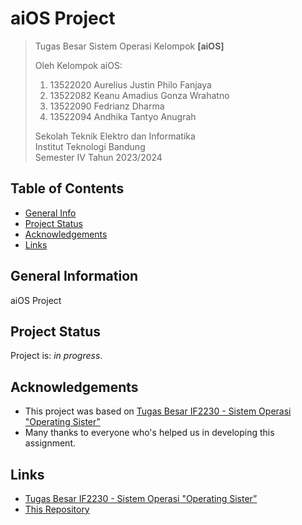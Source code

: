 # aiOS Project

> Tugas Besar Sistem Operasi Kelompok **[aiOS]**
> 
> Oleh Kelompok aiOS:<br>
> 1. 13522020 Aurelius Justin Philo Fanjaya<br>
> 2. 13522082 Keanu Amadius Gonza Wrahatno<br>
> 3. 13522090 Fedrianz Dharma<br>
> 4. 13522094 Andhika Tantyo Anugrah<br>
> 
> Sekolah Teknik Elektro dan Informatika<br>
> Institut Teknologi Bandung<br>
> Semester IV Tahun 2023/2024


## Table of Contents
* [General Info](#general-information)
* [Project Status](#project-status)
* [Acknowledgements](#acknowledgements)
* [Links](#links)


## General Information
aiOS Project


## Project Status
Project is: _in progress_.


## Acknowledgements
- This project was based on [Tugas Besar IF2230 - Sistem Operasi "Operating Sister”](https://docs.google.com/document/d/1X_tgtBZ0KwjRRfyjQmozmAY3Q74JqgWiRd0Ag1a34G8/edit)
- Many thanks to everyone who's helped us in developing this assignment.


## Links
- [Tugas Besar IF2230 - Sistem Operasi "Operating Sister”](https://docs.google.com/document/d/1X_tgtBZ0KwjRRfyjQmozmAY3Q74JqgWiRd0Ag1a34G8/edit)
- [This Repository](https://github.com/labsister21/os-2024-aios/)
